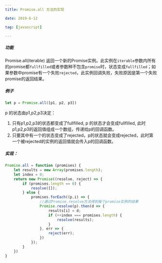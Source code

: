 ```yaml
---
title: Promise.all 方法的实现

date: 2019-6-12

tag: [javascript]

---
```


##### 功能

Promise.all(iterable) 返回一个新的Promise实例。此实例在`iterable`参数内所有的promise都`fullfilled`或者参数种不包含`promise`时，状态变成`fullfilled`；如果参数中promise有一个失败`rejected`，此实例回调失败，失败原因是第一个失败promise的返回结果。

##### 例子

```javascript
let p = Promise.all([p1, p2, p3])
```

p 的状态由p1,p2,p3决定：

1. 只有p1,p2,p3的状态都变成了fullfilled, p 的状态才会变成fullfilled, 此时p1,p2,p3的返回值组成一个数组，传递给p的回调函数。
2. 只要其中有一个的状态变成了rejected，p的状态就会变成rejected，此时第一个被rejected的实例的返回值就会传入p的回调函数。

##### 实现：

```javascript
Promise.all = function (promises) {
    let results = new Array(promises.length);
    let index = 0;
    return new Promise((resolve, reject) => {
        if (promises.length == 0) {
            resolve([]);
        } else {
            promises.forEach((p,i) => {
                //通过Promise.resolve方法得到每个promise实例的结果
                Promise.resolve(p).then(d => {
                    results[i] = d;
                    if (++index === promises.length) {
                        resolve(results);
                    }
                }, err => {
                    reject(err);
                })
            });
        }
    })
}
```

